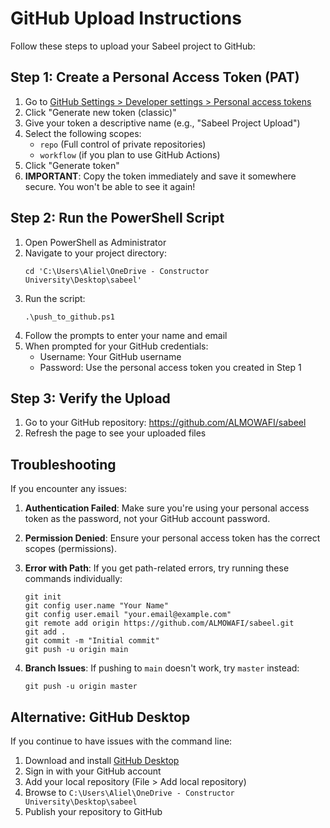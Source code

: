 # GitHub Upload Instructions

Follow these steps to upload your Sabeel project to GitHub:

## Step 1: Create a Personal Access Token (PAT)

1. Go to [GitHub Settings > Developer settings > Personal access tokens](https://github.com/settings/tokens)
2. Click "Generate new token (classic)"
3. Give your token a descriptive name (e.g., "Sabeel Project Upload")
4. Select the following scopes:
   - `repo` (Full control of private repositories)
   - `workflow` (if you plan to use GitHub Actions)
5. Click "Generate token"
6. **IMPORTANT**: Copy the token immediately and save it somewhere secure. You won't be able to see it again!

## Step 2: Run the PowerShell Script

1. Open PowerShell as Administrator
2. Navigate to your project directory:
   ```
   cd 'C:\Users\Aliel\OneDrive - Constructor University\Desktop\sabeel'
   ```
3. Run the script:
   ```
   .\push_to_github.ps1
   ```
4. Follow the prompts to enter your name and email
5. When prompted for your GitHub credentials:
   - Username: Your GitHub username
   - Password: Use the personal access token you created in Step 1

## Step 3: Verify the Upload

1. Go to your GitHub repository: https://github.com/ALMOWAFI/sabeel
2. Refresh the page to see your uploaded files

## Troubleshooting

If you encounter any issues:

1. **Authentication Failed**: Make sure you're using your personal access token as the password, not your GitHub account password.

2. **Permission Denied**: Ensure your personal access token has the correct scopes (permissions).

3. **Error with Path**: If you get path-related errors, try running these commands individually:
   ```
   git init
   git config user.name "Your Name"
   git config user.email "your.email@example.com"
   git remote add origin https://github.com/ALMOWAFI/sabeel.git
   git add .
   git commit -m "Initial commit"
   git push -u origin main
   ```

4. **Branch Issues**: If pushing to `main` doesn't work, try `master` instead:
   ```
   git push -u origin master
   ```

## Alternative: GitHub Desktop

If you continue to have issues with the command line:

1. Download and install [GitHub Desktop](https://desktop.github.com/)
2. Sign in with your GitHub account
3. Add your local repository (File > Add local repository)
4. Browse to `C:\Users\Aliel\OneDrive - Constructor University\Desktop\sabeel`
5. Publish your repository to GitHub